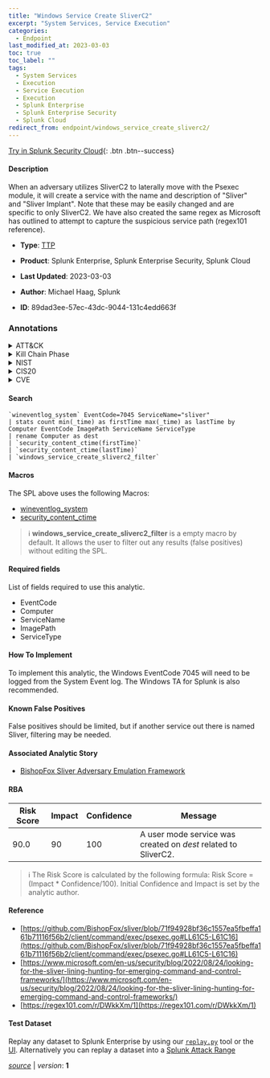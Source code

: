 ```yaml
---
title: "Windows Service Create SliverC2"
excerpt: "System Services, Service Execution"
categories:
  - Endpoint
last_modified_at: 2023-03-03
toc: true
toc_label: ""
tags:
  - System Services
  - Execution
  - Service Execution
  - Execution
  - Splunk Enterprise
  - Splunk Enterprise Security
  - Splunk Cloud
redirect_from: endpoint/windows_service_create_sliverc2/
---
```




[Try in Splunk Security Cloud](https://www.splunk.com/en_us/cyber-security.html){: .btn .btn--success}

#### Description

When an adversary utilizes SliverC2 to laterally move with the Psexec module, it will create a service with the name and description of &#34;Sliver&#34; and &#34;Sliver Implant&#34;. Note that these may be easily changed and are specific to only SliverC2. We have also created the same regex as Microsoft has outlined to attempt to capture the suspicious service path (regex101 reference).

- **Type**: [TTP](https://github.com/splunk/security_content/wiki/Detection-Analytic-Types)
- **Product**: Splunk Enterprise, Splunk Enterprise Security, Splunk Cloud

- **Last Updated**: 2023-03-03
- **Author**: Michael Haag, Splunk
- **ID**: 89dad3ee-57ec-43dc-9044-131c4edd663f

### Annotations
<details>
  <summary>ATT&CK</summary>

<div markdown="1">

#### [ATT&CK](https://attack.mitre.org/)

| ID          | Technique   | Tactic         |
| ----------- | ----------- |--------------- |
| [T1569](https://attack.mitre.org/techniques/T1569/) | System Services | Execution |

| [T1569.002](https://attack.mitre.org/techniques/T1569/002/) | Service Execution | Execution |

</div>
</details>


<details>
  <summary>Kill Chain Phase</summary>

<div markdown="1">

* Installation


</div>
</details>


<details>
  <summary>NIST</summary>

<div markdown="1">

* DE.CM



</div>
</details>

<details>
  <summary>CIS20</summary>

<div markdown="1">

* CIS 10



</div>
</details>

<details>
  <summary>CVE</summary>

<div markdown="1">


</div>
</details>


#### Search

```
`wineventlog_system` EventCode=7045 ServiceName="sliver" 
| stats count min(_time) as firstTime max(_time) as lastTime by Computer EventCode ImagePath ServiceName ServiceType 
| rename Computer as dest 
| `security_content_ctime(firstTime)` 
| `security_content_ctime(lastTime)` 
| `windows_service_create_sliverc2_filter`
```

#### Macros
The SPL above uses the following Macros:
* [wineventlog_system](https://github.com/splunk/security_content/blob/develop/macros/wineventlog_system.yml)
* [security_content_ctime](https://github.com/splunk/security_content/blob/develop/macros/security_content_ctime.yml)

> :information_source:
> **windows_service_create_sliverc2_filter** is a empty macro by default. It allows the user to filter out any results (false positives) without editing the SPL.



#### Required fields
List of fields required to use this analytic.
* EventCode
* Computer
* ServiceName
* ImagePath
* ServiceType



#### How To Implement
To implement this analytic, the Windows EventCode 7045 will need to be logged from the System Event log. The Windows TA for Splunk is also recommended.
#### Known False Positives
False positives should be limited, but if another service out there is named Sliver, filtering may be needed.

#### Associated Analytic Story
* [BishopFox Sliver Adversary Emulation Framework](/stories/bishopfox_sliver_adversary_emulation_framework)




#### RBA

| Risk Score  | Impact      | Confidence   | Message      |
| ----------- | ----------- |--------------|--------------|
| 90.0 | 90 | 100 | A user mode service was created on $dest$ related to SliverC2. |


> :information_source:
> The Risk Score is calculated by the following formula: Risk Score = (Impact * Confidence/100). Initial Confidence and Impact is set by the analytic author.


#### Reference

* [https://github.com/BishopFox/sliver/blob/71f94928bf36c1557ea5fbeffa161b71116f56b2/client/command/exec/psexec.go#LL61C5-L61C16](https://github.com/BishopFox/sliver/blob/71f94928bf36c1557ea5fbeffa161b71116f56b2/client/command/exec/psexec.go#LL61C5-L61C16)
* [https://www.microsoft.com/en-us/security/blog/2022/08/24/looking-for-the-sliver-lining-hunting-for-emerging-command-and-control-frameworks/](https://www.microsoft.com/en-us/security/blog/2022/08/24/looking-for-the-sliver-lining-hunting-for-emerging-command-and-control-frameworks/)
* [https://regex101.com/r/DWkkXm/1](https://regex101.com/r/DWkkXm/1)



#### Test Dataset
Replay any dataset to Splunk Enterprise by using our [`replay.py`](https://github.com/splunk/attack_data#using-replaypy) tool or the [UI](https://github.com/splunk/attack_data#using-ui).
Alternatively you can replay a dataset into a [Splunk Attack Range](https://github.com/splunk/attack_range#replay-dumps-into-attack-range-splunk-server)




[*source*](https://github.com/splunk/security_content/tree/develop/detections/endpoint/windows_service_create_sliverc2.yml) \| *version*: **1**